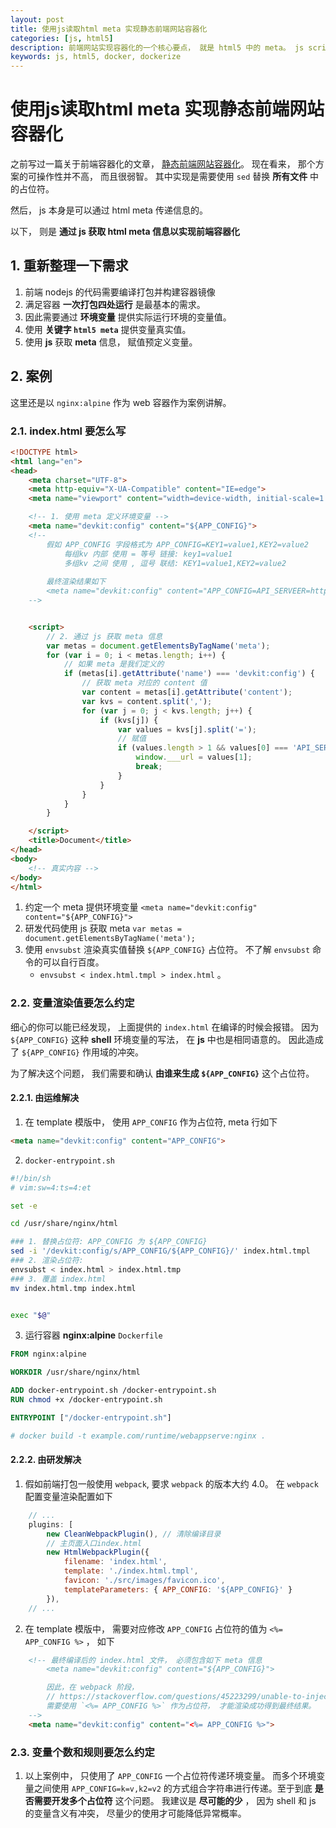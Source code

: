 ```yaml
---
layout: post
title: 使用js读取html meta 实现静态前端网站容器化
categories: [js, html5]
description: 前端网站实现容器化的一个核心要点， 就是 html5 中的 meta。 js script 通过自定义 meta 字段拿到环境变量
keywords: js, html5, docker, dockerize
---
```


# 使用js读取html meta 实现静态前端网站容器化


之前写过一篇关于前端容器化的文章， [静态前端网站容器化](http://www.sodev.cc/2021/01/28/frontend-webapp-dockerize/)。 现在看来， 那个方案的可操作性并不高， 而且很弱智。 
其中实现是需要使用 `sed` 替换 **所有文件** 中的占位符。

然后， js 本身是可以通过 html meta 传递信息的。

以下， 则是 **通过 js 获取 html meta 信息以实现前端容器化**

## 1. 重新整理一下需求

1. 前端 nodejs 的代码需要编译打包并构建容器镜像
2. 满足容器 **一次打包四处运行** 是最基本的需求。
3. 因此需要通过 **环境变量** 提供实际运行环境的变量值。
4. 使用 **关键字 `html5 meta`** 提供变量真实值。
5. 使用 **js** 获取 **meta** 信息， 赋值预定义变量。


## 2. 案例

这里还是以 `nginx:alpine` 作为 web 容器作为案例讲解。

### 2.1. index.html 要怎么写

```html
<!DOCTYPE html>
<html lang="en">
<head>
    <meta charset="UTF-8">
    <meta http-equiv="X-UA-Compatible" content="IE=edge">
    <meta name="viewport" content="width=device-width, initial-scale=1.0">

    <!-- 1. 使用 meta 定义环境变量 -->
    <meta name="devkit:config" content="${APP_CONFIG}">
    <!-- 
        假如 APP_CONFIG 字段格式为 APP_CONFIG=KEY1=value1,KEY2=value2
            每组kv 内部 使用 = 等号 链接: key1=value1
            多组kv 之间 使用 , 逗号 联结: KEY1=value1,KEY2=value2
        
        最终渲染结果如下
        <meta name="devkit:config" content="APP_CONFIG=API_SERVEER=http://exmaple.com,REMOTE_SERVER=http://example.cn">
    -->


    <script>
        // 2. 通过 js 获取 meta 信息
        var metas = document.getElementsByTagName('meta');
        for (var i = 0; i < metas.length; i++) {
            // 如果 meta 是我们定义的
            if (metas[i].getAttribute('name') === 'devkit:config') {
                // 获取 meta 对应的 content 值
                var content = metas[i].getAttribute('content');
                var kvs = content.split(',');
                for (var j = 0; j < kvs.length; j++) {
                    if (kvs[j]) {
                        var values = kvs[j].split('=');
                        // 赋值
                        if (values.length > 1 && values[0] === 'API_SERVEER') {
                            window.___url = values[1];
                            break;
                        }
                    }
                }
            }
        }

    </script>
    <title>Document</title>
</head>
<body>
    <!-- 真实内容 -->
</body>
</html>
```


1. 约定一个 meta 提供环境变量 `<meta name="devkit:config" content="${APP_CONFIG}">`
2. 研发代码使用 js 获取 meta `var metas = document.getElementsByTagName('meta');`
3. 使用 `envsubst` 渲染真实值替换 `${APP_CONFIG}` 占位符。 不了解 `envsubst` 命令的可以自行百度。
    + `envsubst < index.html.tmpl > index.html` 。 


### 2.2. 变量渲染值要怎么约定

细心的你可以能已经发现， 上面提供的 `index.html` 在编译的时候会报错。
因为 `${APP_CONFIG}` 这种 **shell** 环境变量的写法， 在 **js** 中也是相同语意的。
因此造成了 `${APP_CONFIG}` 作用域的冲突。

为了解决这个问题， 我们需要和确认 **由谁来生成 `${APP_CONFIG}`** 这个占位符。

#### 2.2.1. 由运维解决

1. 在 template 模版中， 使用 `APP_CONFIG` 作为占位符, meta 行如下

```html
<meta name="devkit:config" content="APP_CONFIG">
``` 

2. `docker-entrypoint.sh`

```bash
#!/bin/sh
# vim:sw=4:ts=4:et

set -e

cd /usr/share/nginx/html

### 1. 替换占位符: APP_CONFIG 为 ${APP_CONFIG}
sed -i '/devkit:config/s/APP_CONFIG/${APP_CONFIG}/' index.html.tmpl
### 2. 渲染占位符:
envsubst < index.html > index.html.tmp
### 3. 覆盖 index.html
mv index.html.tmp index.html


exec "$@"
```

3. 运行容器 **nginx:alpine** `Dockerfile`

```Dockerfile
FROM nginx:alpine

WORKDIR /usr/share/nginx/html

ADD docker-entrypoint.sh /docker-entrypoint.sh
RUN chmod +x /docker-entrypoint.sh

ENTRYPOINT ["/docker-entrypoint.sh"]

# docker build -t example.com/runtime/webappserve:nginx .
```


#### 2.2.2. 由研发解决

1. 假如前端打包一般使用 `webpack`, 要求 `webpack` 的版本大约 4.0。
  在 `webpack` 配置变量渲染配置如下

```js
    // ...
    plugins: [
        new CleanWebpackPlugin(), // 清除编译目录
        // 主页面入口index.html
        new HtmlWebpackPlugin({
            filename: 'index.html',
            template: './index.html.tmpl',
            favicon: './src/images/favicon.ico',
            templateParameters: { APP_CONFIG: '${APP_CONFIG}' }
        }),
    // ...
```

2. 在 template 模版中， 需要对应修改 `APP_CONFIG` 占位符的值为 `<%= APP_CONFIG %>` ， 如下

```html
    <!-- 最终编译后的 index.html 文件， 必须包含如下 meta 信息
        <meta name="devkit:config" content="${APP_CONFIG}">

        因此，在 webpack 阶段，
        // https://stackoverflow.com/questions/45223299/unable-to-inject-data-into-template-with-html-webpack-plugin
        需要使用 `<%= APP_CONFIG %>` 作为占位符， 才能渲染成功得到最终结果。
    -->
    <meta name="devkit:config" content="<%= APP_CONFIG %>">

```

### 2.3. 变量个数和规则要怎么约定

1. 以上案例中， 只使用了 `APP_CONFIG` 一个占位符传递环境变量。 而多个环境变量之间使用 `APP_CONFIG=k=v,k2=v2` 的方式组合字符串进行传递。至于到底 **是否需要开发多个占位符** 这个问题。 我建议是 **尽可能的少** ， 因为 shell 和 js 的变量含义有冲突， 尽量少的使用才可能降低异常概率。
